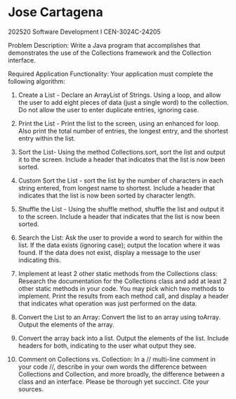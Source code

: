 ﻿# Jose Cartagena
202520 Software Development I CEN-3024C-24205

Problem Description: Write a Java program that accomplishes that demonstrates the use of the Collections framework and the Collection interface.

Required Application Functionality: Your application must complete the following algorithm:

1. Create a List - Declare an ArrayList of Strings. Using a loop, and allow the user to add eight pieces of data
(just a single word) to the collection. Do not allow the user to enter duplicate entries, ignoring case.

2. Print the List - Print the list to the screen, using an enhanced for loop.  Also print the total number of entries,
the longest entry, and the shortest entry within the list.

3. Sort the List-  Using the method Collections.sort, sort the list and output it to the screen.  Include a header that
indicates that the list is now been sorted.

4. Custom Sort the List - sort the list by the number of characters in each string entered, from longest name to
shortest.  Include a header that indicates that the list is now been sorted by character length.

5. Shuffle the List - Using the shuffle method, shuffle the list and output it to the screen.  Include a header that
indicates that the list is now been sorted.

6. Search the List: Ask the user to provide a word to search for within the list.  If the data exists (ignoring case);
output the location where it was found. If the data does not exist, display a message to the user indicating this.

7. Implement at least 2 other static methods from the Collections class:  Research the documentation for the Collections
class and add at least 2 other static methods in your code.  You may pick which two methods to implement. Print the
results from each method call, and display a header that indicates what operation was just performed on the data.

8. Convert the List to an Array: Convert the list to an array using toArray. Output the elements of the array.

9. Convert the array back into a list. Output the elements of the list.  Include headers for both, indicating to the
user what output they see.

10. Comment on Collections vs. Collection:  In a // multi-line comment in your code //,  describe in your own words the
difference between Collections and Collection, and more broadly, the difference between a class and an interface. Please
be thorough yet succinct. Cite your sources.
